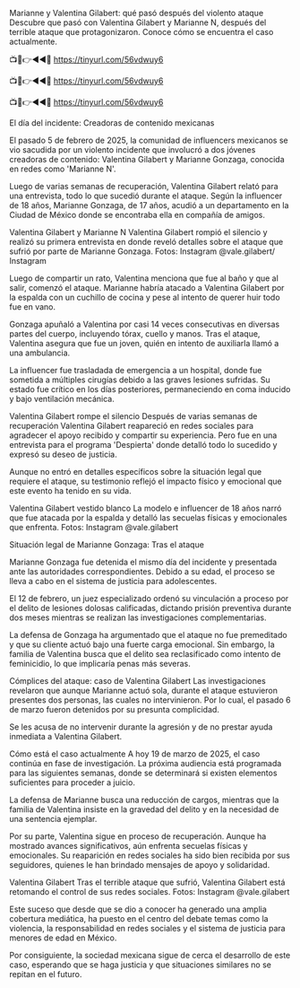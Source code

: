 Marianne y Valentina Gilabert: qué pasó después del violento ataque
Descubre que pasó con Valentina Gilabert y Marianne N, después del terrible ataque que protagonizaron. Conoce cómo se encuentra el caso actualmente.

📺📱👉◄◄🔴 https://tinyurl.com/56vdwuy6

📺📱👉◄◄🔴 https://tinyurl.com/56vdwuy6

📺📱👉◄◄🔴 https://tinyurl.com/56vdwuy6



El día del incidente: Creadoras de contenido mexicanas

El pasado 5 de febrero de 2025, la comunidad de influencers mexicanos se vio sacudida por un violento incidente que involucró a dos jóvenes creadoras de contenido: Valentina Gilabert y Marianne Gonzaga, conocida en redes como 'Marianne N'.

Luego de varias semanas de recuperación, Valentina Gilabert relató para una entrevista, todo lo que sucedió durante el ataque. Según la influencer de 18 años, Marianne Gonzaga, de 17 años, acudió a un departamento en la Ciudad de México donde se encontraba ella en compañía de amigos.


Valentina Gilabert y Marianne N 
Valentina Gilabert rompió el silencio y realizó su primera entrevista en donde reveló detalles sobre el ataque que sufrió por parte de Marianne Gonzaga. Fotos: Instagram @vale.gilabert/ Instagram

Luego de compartir un rato, Valentina menciona que fue al baño y que al salir, comenzó el ataque. Marianne habría atacado a Valentina Gilabert por la espalda con un cuchillo de cocina y pese al intento de querer huir todo fue en vano.

Gonzaga apuñaló a Valentina por casi 14 veces consecutivas en diversas partes del cuerpo, incluyendo tórax, cuello y manos. Tras el ataque, Valentina asegura que fue un joven, quién en intento de auxiliarla llamó a una ambulancia.

La influencer fue trasladada de emergencia a un hospital, donde fue sometida a múltiples cirugías debido a las graves lesiones sufridas. Su estado fue crítico en los días posteriores, permaneciendo en coma inducido y bajo ventilación mecánica. 

Valentina Gilabert rompe el silencio
Después de varias semanas de recuperación Valentina Gilabert reapareció en redes sociales para agradecer el apoyo recibido y compartir su experiencia. Pero fue en una entrevista para el programa 'Despierta' donde detalló todo lo sucedido y expresó su deseo de justicia.

Aunque no entró en detalles específicos sobre la situación legal que requiere el ataque, su testimonio reflejó el impacto físico y emocional que este evento ha tenido en su vida.

Valentina Gilabert vestido blanco
La modelo e influencer de 18 años narró que fue atacada por la espalda y detalló las secuelas físicas y emocionales que enfrenta. Fotos: Instagram @vale.gilabert

Situación legal de Marianne Gonzaga: Tras el ataque

Marianne Gonzaga fue detenida el mismo día del incidente y presentada ante las autoridades correspondientes. Debido a su edad, el proceso se lleva a cabo en el sistema de justicia para adolescentes.

El 12 de febrero, un juez especializado ordenó su vinculación a proceso por el delito de lesiones dolosas calificadas, dictando prisión preventiva durante dos meses mientras se realizan las investigaciones complementarias.

La defensa de Gonzaga ha argumentado que el ataque no fue premeditado y que su cliente actuó bajo una fuerte carga emocional. Sin embargo, la familia de Valentina busca que el delito sea reclasificado como intento de feminicidio, lo que implicaría penas más severas.

Cómplices del ataque: caso de Valentina Gilabert
Las investigaciones revelaron que aunque Marianne actuó sola, durante el ataque estuvieron presentes dos personas, las cuales no intervinieron. Por lo cual, el pasado 6 de marzo fueron detenidos por su presunta complicidad.

Se les acusa de no intervenir durante la agresión y de no prestar ayuda inmediata a Valentina Gilabert.


Cómo está el caso actualmente
A hoy 19 de marzo de 2025, el caso continúa en fase de investigación. La próxima audiencia está programada para las siguientes semanas, donde se determinará si existen elementos suficientes para proceder a juicio.

La defensa de Marianne busca una reducción de cargos, mientras que la familia de Valentina insiste en la gravedad del delito y en la necesidad de una sentencia ejemplar.

Por su parte, Valentina sigue en proceso de recuperación. Aunque ha mostrado avances significativos, aún enfrenta secuelas físicas y emocionales. Su reaparición en redes sociales ha sido bien recibida por sus seguidores, quienes le han brindado mensajes de apoyo y solidaridad.

Valentina Gilabert
Tras el terrible ataque que sufrió, Valentina Gilabert está retomando el control de sus redes sociales. Fotos: Instagram @vale.gilabert

Este suceso que desde que se dio a conocer ha generado una amplia cobertura mediática, ha puesto en el centro del debate temas como la violencia, la responsabilidad en redes sociales y el sistema de justicia para menores de edad en México.

Por consiguiente, la sociedad mexicana sigue de cerca el desarrollo de este caso, esperando que se haga justicia y que situaciones similares no se repitan en el futuro.

